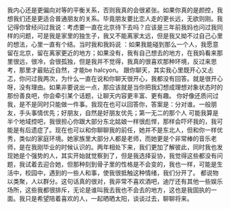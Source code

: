 我内心还是更偏向对等的平衡关系，否则我真的会很紧张。如果你真的是颜控，我想我们还是更适合普通朋友的关系。毕竟朋友要比恋人走的更长远，无欲则刚。我记得你曾经问过我说：考虑要一直在北京待下去吗？应该是三年前我妈也问过我同样的问题，可是我是家里的独生子，我又不能离家太远，但是我又拗不过自己心里的想法，心里一直有个结。当时我和我妈说 ：如果我能碰到那么一个人，我愿意留在北京，留在离家更近的地方；如果没有，我有自己想去的地方，在我妈看来那里很远，很冷，会很孤独，但是我并不觉得，我真的很喜欢那种环境，反过来思考，那里才最贴近自然，才能be halcyon。
跟你聊天，其实我心里既开心又忐忑，你问过我两次，为什么一直在说和你聊天很开心，我都没有回答。就是很开心呀，没有理由。如果非要说出一点，那应该就是当你把我幻想成理想对象状态时的那份善良吧，你会牵引某个话题，让聊天内容更丰富、更有趣。
你好像还质问过我，是不是同时只能做一件事。我现在也可以回答你，答案是：分对谁。一般朋友，手头事情优先；好朋友，自然是好朋友优先；第一无二的那个人
可能我算是半个地域控吧，我很担心你跟大部分东北姑娘一样很彪悍，那样会吓坏我的，我可能是有后遗症了。现在也可以和你聊聊我的前任，她并不是东北人，但和你一样优秀，类似的家庭环境。她家族里大部分人都是老师，而她更是个非常棒的音乐老师，是在我刚毕业的时候认识的。两年相处下来，我们更加了解彼此，同时我也发现她是个强势的人，其实开始就觉察到了，但是我选择妥协，我觉得这些都没有问题，我试着去迎合她，但那种刻到骨子里的性格是不会变的，我也一样，可能是生活中，校园中，遇到的一些人和事，使我很抵触这种情绪，我们分开了。
都说物以类聚，人以群分。这句话真的很对，我非常不喜欢酒吧，迪厅还有其他一些娱乐场所，这些我都很排斥，无论是谁叫我去我也不会去的地方，这也是我固执的一面。我只是希望陪着喜欢的人，一起晒晒太阳，谈谈过去，聊聊将来。